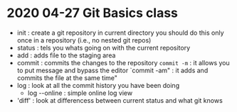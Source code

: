 # 2020 04-27 Git Basics class 

- init : create a git repository in current directory
	 you should do this only once in a repository (i.e., no nested git repos)
- status : tels you whats  going on with the current repository
- add : adds file to the staging area
- commit : commits the changes to the repository
	`commit -m` : it allows you to put message and bypass the editor
	`commit -am" : it adds and commits the file at the same time"
- log : look at all the commit history you have been doing
    - log --online : simple online log view
- 'diff' : look at differencess between current status and what git knows

